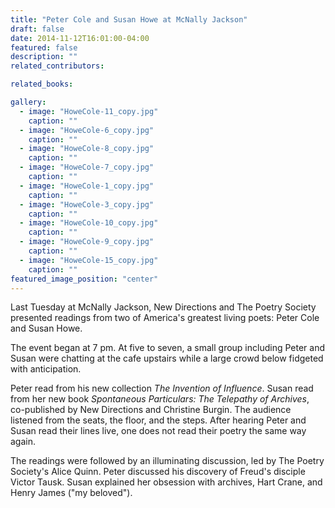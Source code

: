 ```yaml
---
title: "Peter Cole and Susan Howe at McNally Jackson"
draft: false
date: 2014-11-12T16:01:00-04:00
featured: false
description: ""
related_contributors:

related_books:

gallery:
  - image: "HoweCole-11_copy.jpg"
    caption: ""
  - image: "HoweCole-6_copy.jpg"
    caption: ""
  - image: "HoweCole-8_copy.jpg"
    caption: ""
  - image: "HoweCole-7_copy.jpg"
    caption: ""
  - image: "HoweCole-1_copy.jpg"
    caption: ""
  - image: "HoweCole-3_copy.jpg"
    caption: ""
  - image: "HoweCole-10_copy.jpg"
    caption: ""
  - image: "HoweCole-9_copy.jpg"
    caption: ""
  - image: "HoweCole-15_copy.jpg"
    caption: ""
featured_image_position: "center"
---
```


Last Tuesday at McNally Jackson, New Directions and The Poetry Society presented readings from two of America's greatest living poets: Peter Cole and Susan Howe.

The event began at 7 pm. At five to seven, a small group including Peter and Susan were chatting at the cafe upstairs while a large crowd below fidgeted with anticipation.

Peter read from his new collection _The Invention of Influence_. Susan read from her new book _Spontaneous Particulars: The Telepathy of Archives_, co-published by New Directions and Christine Burgin. The audience listened from the seats, the floor, and the steps. After hearing Peter and Susan read their lines live, one does not read their poetry the same way again.

The readings were followed by an illuminating discussion, led by The Poetry Society's Alice Quinn. Peter discussed his discovery of Freud's disciple Victor Tausk. Susan explained her obsession with archives, Hart Crane, and Henry James ("my beloved").

